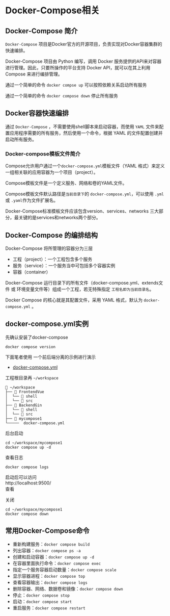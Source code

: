 # Docker-Compose相关

## Docker-Compose 简介

``Docker-Compose`` 项目是Docker官方的开源项目，负责实现对Docker容器集群的快速编排。

Docker-Compose 项目由 Python 编写，调用 Docker 服务提供的API来对容器进行管理。因此，只要所操作的平台支持 Docker API，就可以在其上利用Compose 来进行编排管理。

通过一个简单的命令 ``docker compse up`` 可以按照依赖关系启动所有服务

通过一个简单的命令 ``docker compose down`` 停止所有服务

## Docker容器快速编排

通过 ``Docker-Compose`` ，不需要使用shell脚本来启动容器，而使用 ``YAML`` 文件来配置应用程序需要的所有服务，然后使用一个命令，根据 YAML 的文件配置创建并启动所有服务。

### Docker-compose模板文件简介

Compose允许用户通过一个``docker-compose.yml``模板文件（YAML 格式）来定义一组相关联的应用容器为一个项目（project）。

Compose模板文件是一个定义服务、网络和卷的YAML文件。

Compose模板文件默认路径是``当前目录下``的 ``docker-compose.yml``，可以使用 ``.yml`` 或 ``.yaml``作为文件扩展名。

Docker-Compose标准模板文件应该包含version、services、networks 三大部分，最关键的是services和networks两个部分。

## Docker-Compose 的编排结构

Docker-Compose 将所管理的容器分为三层

- 工程（project）：一个工程包含多个服务
- 服务（service）：一个服务当中可包括多个容器实例
- 容器（container）

Docker-Compose 运行目录下的所有文件（docker-compose.yml、extends文件 或 环境变量文件等）组成一个工程，若无特殊指定 ``工程名即为当前目录名``。

Docker Compose 的核心就是其配置文件，采用 YAML 格式，默认为 ``docker-compose.yml`` 。

## docker-compose.yml实例

先确认安装了docker-compose
```
docker compose version
```

下面笔者使用 一个前后端分离的示例进行演示

- [docker-compose.yml](./mycompose1/docker-compose.yml)

工程根目录再 ``~/workspace``

```
📂 ~/workspace
├── 📁 FrontendVue
│  └── 📂 shell
│  └── 📂 src
├── 📁 BackendGin
│  └── 📂 shell
│  └── 📂 src
├── 📁 mycompose1
└─────  docker-compose.yml
```

后台启动
```
cd ~/workspace/mycompose1
docker compose up -d
```

查看日志
```
docker compose logs
```

启动后可以访问  
http://localhost:9500/  
查看

关闭
```
cd ~/workspace/mycompose1
docker compose down
```

## 常用Docker-Compose命令

 - 重新构建服务：``docker compose build``
 - 列出容器：``docker compose ps -a``
 - 创建和启动容器：``docker compose up -d``
 - 在容器里面执行命令：``docker compose exec``
 - 指定一个服务容器启动数量：``docker compose scale``
 - 显示容器进程：``docker compose top``
 - 查看容器输出：``docker compose logs``
 - 删除容器、网络、数据卷和镜像：``docker compose down``
 - 停止：``docker compose stop``
 - 启动：``docker compose start``
 - 重启服务：``docker compose restart``
